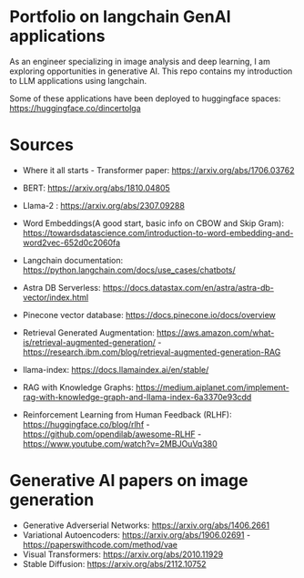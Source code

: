 # Portfolio on langchain GenAI applications
As an engineer specializing in image analysis and deep learning, I am exploring opportunities in generative AI.
This repo contains my introduction to LLM applications using langchain. 

Some of these applications have been deployed to huggingface spaces: https://huggingface.co/dincertolga

# Sources

- Where it all starts - Transformer paper: https://arxiv.org/abs/1706.03762
- BERT: https://arxiv.org/abs/1810.04805
- Llama-2 : https://arxiv.org/abs/2307.09288

- Word Embeddings(A good start, basic info on CBOW and Skip Gram): https://towardsdatascience.com/introduction-to-word-embedding-and-word2vec-652d0c2060fa

- Langchain documentation: https://python.langchain.com/docs/use_cases/chatbots/

- Astra DB Serverless: https://docs.datastax.com/en/astra/astra-db-vector/index.html
- Pinecone vector database: https://docs.pinecone.io/docs/overview

- Retrieval Generated Augmentation: https://aws.amazon.com/what-is/retrieval-augmented-generation/
                                    -  https://research.ibm.com/blog/retrieval-augmented-generation-RAG
                                  
- llama-index: https://docs.llamaindex.ai/en/stable/
- RAG with Knowledge Graphs: https://medium.aiplanet.com/implement-rag-with-knowledge-graph-and-llama-index-6a3370e93cdd

- Reinforcement Learning from Human Feedback (RLHF): https://huggingface.co/blog/rlhf
                                                     -  https://github.com/opendilab/awesome-RLHF
                                                     -  https://www.youtube.com/watch?v=2MBJOuVq380
                                                  

# Generative AI papers on image generation
- Generative Adverserial Networks: https://arxiv.org/abs/1406.2661
- Variational Autoencoders: https://arxiv.org/abs/1906.02691
                            -  https://paperswithcode.com/method/vae
- Visual Transformers: https://arxiv.org/abs/2010.11929
- Stable Diffusion: https://arxiv.org/abs/2112.10752


